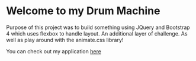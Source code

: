 # Welcome to my Drum Machine

Purpose of this project was to build something using JQuery and Bootstrap 4 which uses flexbox to handle layout. An additional layer of challenge. As well as play around with the animate.css library!

You can check out my application [here]( https://alec-huang-labs.github.io/DrumMachine/)
